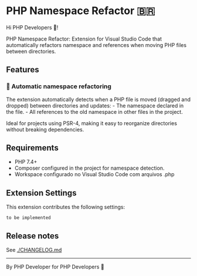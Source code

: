 # PHP Namespace Refactor 🇧🇷

Hi PHP Developers 👋!

PHP Namespace Refactor: Extension for Visual Studio Code that automatically refactors namespace and references when moving PHP files between directories.

## Features

### 🚀 Automatic namespace refactoring

The extension automatically detects when a PHP file is moved (dragged and dropped) between directories and updates:
    - The namespace declared in the file.
    - All references to the old namespace in other files in the project.

Ideal for projects using PSR-4, making it easy to reorganize directories without breaking dependencies.

## Requirements

- PHP 7.4+
- Composer configured in the project for namespace detection.
- Workspace configurado no Visual Studio Code com arquivos .php

## Extension Settings

This extension contributes the following settings:

`to be implemented`

## Release notes

See [./CHANGELOG.md](./CHANGELOG.md)

---

By PHP Developer for PHP Developers 🐘

